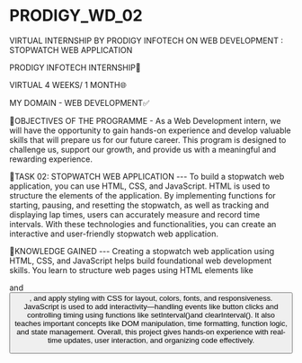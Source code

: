 # PRODIGY_WD_02
VIRTUAL INTERNSHIP BY PRODIGY INFOTECH ON WEB DEVELOPMENT : STOPWATCH WEB APPLICATION

PRODIGY INFOTECH INTERNSHIP🚀

VIRTUAL 4 WEEKS/ 1 MONTH🌐

MY DOMAIN - WEB DEVELOPMENT✅

💠OBJECTIVES OF THE PROGRAMME - As a Web Development intern, we will have the opportunity to gain hands-on experience and develop valuable skills that will
prepare us for our future career. This program is designed to challenge us, support our growth, and provide us with a meaningful and rewarding experience.

💠TASK 02: STOPWATCH WEB APPLICATION ---
To build a stopwatch web application, you can use HTML, CSS, and JavaScript. HTML is used to structure the elements of the application. By implementing functions for starting, pausing, and resetting the stopwatch, as well as tracking and displaying lap times, users can accurately measure and record time intervals. With these technologies and functionalities, you can create an interactive and user-friendly stopwatch web application.

💠KNOWLEDGE GAINED ---
Creating a stopwatch web application using HTML, CSS, and JavaScript helps build foundational web development skills. You learn to structure web pages using HTML elements like <div> and <button>,
and apply styling with CSS for layout, colors, fonts, and responsiveness. JavaScript is used to add interactivity—handling events like button clicks and controlling timing using functions like setInterval()and
clearInterval(). It also teaches important concepts like DOM manipulation, time formatting, function logic, and state management. Overall, this project gives hands-on experience with real-time updates, user interaction, and organizing code effectively.
